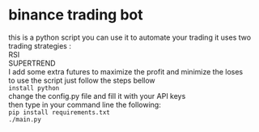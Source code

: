 # binance trading bot
this is a python script you can use it to automate your trading it uses two trading strategies :<br>
RSI<br>
SUPERTREND<br>
I add some extra futures to maximize the profit and minimize the loses<br>
to use the script just follow the steps bellow <br>
`install python`<br>
change the config.py file and fill it with your API keys<br>
then type in your command line the following: <br>
`pip install requirements.txt`<br>
`./main.py`
